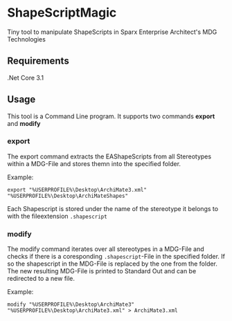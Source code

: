 # ShapeScriptMagic
Tiny tool to manipulate ShapeScripts in Sparx Enterprise Architect's MDG Technologies

## Requirements
.Net Core 3.1

## Usage
This tool is a Command Line program. It supports two commands **export** and **modify** 

### export
The export command extracts the EAShapeScripts from all Stereotypes within a MDG-File and stores themn into the specified folder. 

Example:

```
export "%USERPROFILE%\Desktop\ArchiMate3.xml" "%USERPROFILE%\Desktop\ArchiMateShapes"
```

Each Shapescript is stored under the name of the stereotype it belongs to with the fileextension `.shapescript`

### modify
The modify command iterates over all stereotypes in a MDG-File and checks if there is a coresponding `.shapescript`-File in the specified folder. If so the shapescript in the MDG-File is replaced by the one from the folder. The new resulting MDG-File is printed to Standard Out and can be redirected to a new file.

Example:

```
modify "%USERPROFILE%\Desktop\ArchiMate3" "%USERPROFILE%\Desktop\ArchiMate3.xml" > ArchiMate3.xml
```
